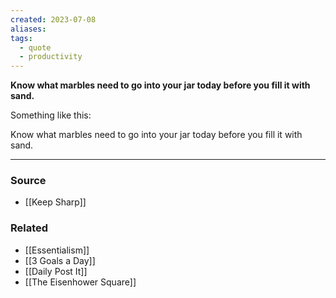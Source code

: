 ```yaml
---
created: 2023-07-08
aliases: 
tags:
  - quote
  - productivity
---
```

**Know what marbles need to go into your jar today before you fill it with sand.**

Something like this:

Know what marbles need to go into your jar today before you fill it with sand.

---

### Source
- [[Keep Sharp]]

### Related
- [[Essentialism]] 
- [[3 Goals a Day]] 
- [[Daily Post It]] 
- [[The Eisenhower Square]]